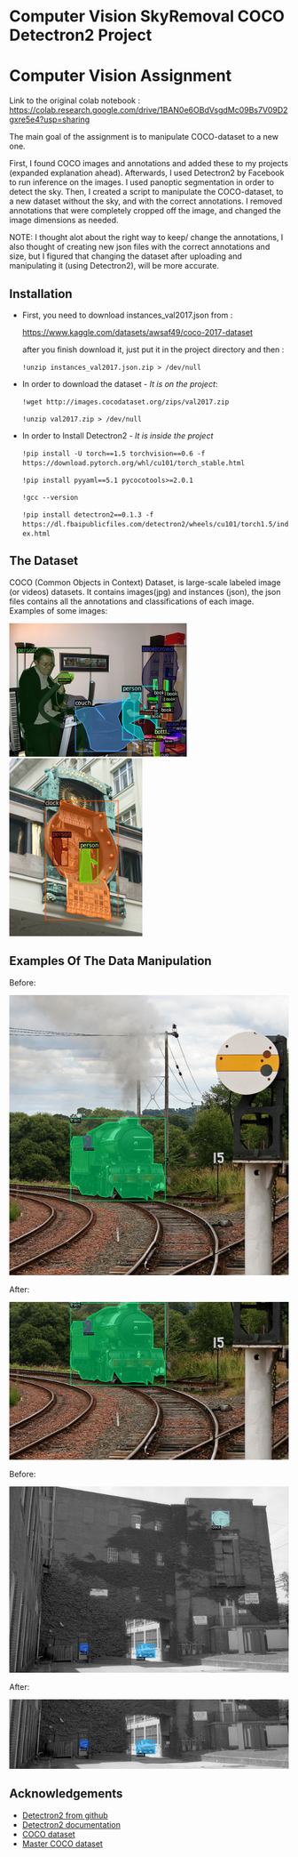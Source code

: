 # Computer Vision SkyRemoval COCO Detectron2 Project


# Computer Vision Assignment

Link to the original colab notebook : https://colab.research.google.com/drive/1BAN0e6OBdVsgdMc09Bs7V09D2gxre5e4?usp=sharing

The main goal of the assignment is to manipulate COCO-dataset to a new one.

First, I found COCO images and annotations and added these to my projects (expanded explanation ahead).
Afterwards, I used Detectron2 by Facebook to run inference on the images. I used panoptic segmentation in order to detect the sky.
Then, I created a script to manipulate the COCO-dataset, to a new dataset without the sky, and with the correct annotations.
I removed annotations that were completely cropped off the image, and changed the image dimensions as needed.

NOTE: I thought alot about the right way to keep/ change the annotations, I also thought of creating new json files with the correct annotations and size, but I figured that changing the dataset after uploading and manipulating it (using Detectron2), will be more accurate. 

## Installation

* First, you need to download instances_val2017.json from : 

  https://www.kaggle.com/datasets/awsaf49/coco-2017-dataset

  after you finish download it, just put it in the project directory and then :
  
    `!unzip instances_val2017.json.zip > /dev/null`

* In order to download the dataset - *It is on the project*:

    `!wget http://images.cocodataset.org/zips/val2017.zip`

    `!unzip val2017.zip > /dev/null`

* In order to Install Detectron2 - *It is inside the project*

    `!pip install -U torch==1.5 torchvision==0.6 -f https://download.pytorch.org/whl/cu101/torch_stable.html` 

    `!pip install pyyaml==5.1 pycocotools>=2.0.1`

    `!gcc --version`

    `!pip install detectron2==0.1.3 -f https://dl.fbaipublicfiles.com/detectron2/wheels/cu101/torch1.5/index.html`

## The Dataset

COCO (Common Objects in Context) Dataset, is large-scale labeled image (or videos) datasets.
It contains images(jpg) and instances (json), the json files contains all the annotations and classifications of each image.
Examples of some images: 

![](images/img1.png)    ![](images/img2.png) 

## Examples Of The Data Manipulation

Before:

![](images/withsky1.png)

After: 

![](images/withoutsky1.png)

Before:

![](images/withsky2.png)

After: 

![](images/withoutsky2.png)

## Acknowledgements

 - [Detectron2 from github](https://github.com/facebookresearch/detectron2)
 - [Detectron2 documentation](https://detectron2.readthedocs.io/en/latest/)
 - [COCO dataset](https://cocodataset.org/#download)
 - [Master COCO dataset](https://towardsdatascience.com/master-the-coco-dataset-for-semantic-image-segmentation-part-1-of-2-732712631047)


